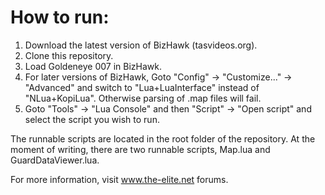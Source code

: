 # How to run: #

1. Download the latest version of BizHawk (tasvideos.org).
2. Clone this repository.
3. Load Goldeneye 007 in BizHawk.
4. For later versions of BizHawk, Goto "Config" -> "Customize..." -> "Advanced" and switch to "Lua+LuaInterface" instead of "NLua+KopiLua". Otherwise parsing of .map files will fail.
5. Goto "Tools" -> "Lua Console" and then "Script" -> "Open script" and select the script you wish to run.

The runnable scripts are located in the root folder of the repository. At the moment of writing, there are two runnable scripts, Map.lua and GuardDataViewer.lua.

For more information, visit www.the-elite.net forums.